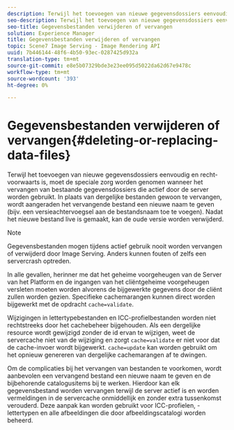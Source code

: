 ```yaml
---
description: Terwijl het toevoegen van nieuwe gegevensdossiers eenvoudig en recht-voorwaarts is, moet de speciale zorg worden genomen wanneer het vervangen van bestaande gegevensdossiers die actief door de server worden gebruikt. In plaats van dergelijke bestanden gewoon te vervangen, wordt aangeraden het vervangende bestand een nieuwe naam te geven (bijv. een versieachtervoegsel aan de bestandsnaam toe te voegen). Nadat het nieuwe bestand live is gemaakt, kan de oude versie worden verwijderd.
seo-description: Terwijl het toevoegen van nieuwe gegevensdossiers eenvoudig en recht-voorwaarts is, moet de speciale zorg worden genomen wanneer het vervangen van bestaande gegevensdossiers die actief door de server worden gebruikt. In plaats van dergelijke bestanden gewoon te vervangen, wordt aangeraden het vervangende bestand een nieuwe naam te geven (bijv. een versieachtervoegsel aan de bestandsnaam toe te voegen). Nadat het nieuwe bestand live is gemaakt, kan de oude versie worden verwijderd.
seo-title: Gegevensbestanden verwijderen of vervangen
solution: Experience Manager
title: Gegevensbestanden verwijderen of vervangen
topic: Scene7 Image Serving - Image Rendering API
uuid: 7b446144-48f6-4b50-93ec-0287425d932a
translation-type: tm+mt
source-git-commit: e8e5b07329bde3e23ee095d5022da62d67e9478c
workflow-type: tm+mt
source-wordcount: '393'
ht-degree: 0%

---
```



# Gegevensbestanden verwijderen of vervangen{#deleting-or-replacing-data-files}

Terwijl het toevoegen van nieuwe gegevensdossiers eenvoudig en recht-voorwaarts is, moet de speciale zorg worden genomen wanneer het vervangen van bestaande gegevensdossiers die actief door de server worden gebruikt. In plaats van dergelijke bestanden gewoon te vervangen, wordt aangeraden het vervangende bestand een nieuwe naam te geven (bijv. een versieachtervoegsel aan de bestandsnaam toe te voegen). Nadat het nieuwe bestand live is gemaakt, kan de oude versie worden verwijderd.

>[!NOTE]
>
>Gegevensbestanden mogen tijdens actief gebruik nooit worden vervangen of verwijderd door Image Serving. Anders kunnen fouten of zelfs een servercrash optreden.

In alle gevallen, herinner me dat het geheime voorgeheugen van de Server van het Platform en de ingangen van het cliëntgeheime voorgeheugen versleten moeten worden alvorens de bijgewerkte gegevens door de cliënt zullen worden gezien. Specifieke cachemarangen kunnen direct worden bijgewerkt met de opdracht `cache=validate`.

Wijzigingen in lettertypebestanden en ICC-profielbestanden worden niet rechtstreeks door het cachebeheer bijgehouden. Als een dergelijke resource wordt gewijzigd zonder de id ervan te wijzigen, weet de servercache niet van de wijziging en zorgt `cache=validate` er niet voor dat de cache-invoer wordt bijgewerkt. `cache=update` kan worden gebruikt om het opnieuw genereren van dergelijke cachemarangen af te dwingen.

Om de complicaties bij het vervangen van bestanden te voorkomen, wordt aanbevolen een vervangend bestand een nieuwe naam te geven en de bijbehorende catalogusitems bij te werken. Hierdoor kan elk gegevensbestand worden vervangen terwijl de server actief is en worden vermeldingen in de servercache onmiddellijk en zonder extra tussenkomst verouderd. Deze aanpak kan worden gebruikt voor ICC-profielen, -lettertypen en alle afbeeldingen die door afbeeldingscatalogi worden beheerd.
